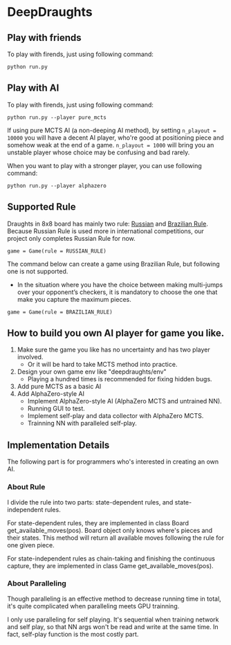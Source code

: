 <!--
 * @Author: Zeng Siwei
 * @Date: 2021-09-12 00:27:58
 * @LastEditors: Zeng Siwei
 * @LastEditTime: 2021-09-18 01:42:56
 * @Description: 
-->
# DeepDraughts


## Play with friends
To play with firends, just using following command:
```
python run.py
```

## Play with AI
To play with firends, just using following command:
```
python run.py --player pure_mcts
```

If using pure MCTS AI (a non-deeping AI method), by setting `n_playout = 10000` you will have a decent AI player, 
who're good at positioning piece and somehow weak at the end of a game. `n_playout = 1000` will bring you an 
unstable player whose choice may be confusing and bad rarely.

When you want to play with a stronger player, you can use following command:
```
python run.py --player alphazero
```



## Supported Rule
Draughts in 8x8 board has mainly two rule: [Russian](https://lidraughts.org/variant/russian) and [Brazilian Rule](https://draughts.github.io/brazilian-checkers.html). Because Russian Rule is used more in international competitions, our project only completes Russian Rule for now.

```
game = Game(rule = RUSSIAN_RULE)
```

The command below can create a game using Brazilian Rule, but following one is not supported.  
- In the situation where you have the choice between making multi-jumps over your opponent’s checkers, it is mandatory to choose the one that make you capture the maximum pieces.

```
game = Game(rule = BRAZILIAN_RULE)
```

## How to build you own AI player for game you like.
1. Make sure the game you like has no uncertainty and has two player involved.
    - Or it will be hard to take MCTS method into practice.
2. Design your own game env like "deepdraughts/env"
    - Playing a hundred times is recommended for fixing hidden bugs.
3. Add pure MCTS as a basic AI
4. Add AlphaZero-style AI
    - Implement AlphaZero-style AI (AlphaZero MCTS and untrained NN).
    - Running GUI to test.
    - Implement self-play and data collector with AlphaZero MCTS.
    - Trainning NN with paralleled self-play.


## Implementation Details
The following part is for programmers who's interested in creating an own AI.

### About Rule
I divide the rule into two parts: state-dependent rules, and state-independent rules.  

For state-dependent rules, they are implemented in class Board get_available_moves(pos). Board object only knows where's pieces and their states. This method will return all available moves following the rule for one given piece.

For state-independent rules as chain-taking and finishing the continuous capture, they are implemented in class Game get_available_moves(pos).

### About Paralleling
Though paralleling is an effective method to decrease running time in total, it's quite complicated when paralleling meets GPU trainning.  

I only use paralleling for self playing. It's sequential when training network and self play, so that NN args won't be read and write at the same time. In fact, self-play function is the most costly part.